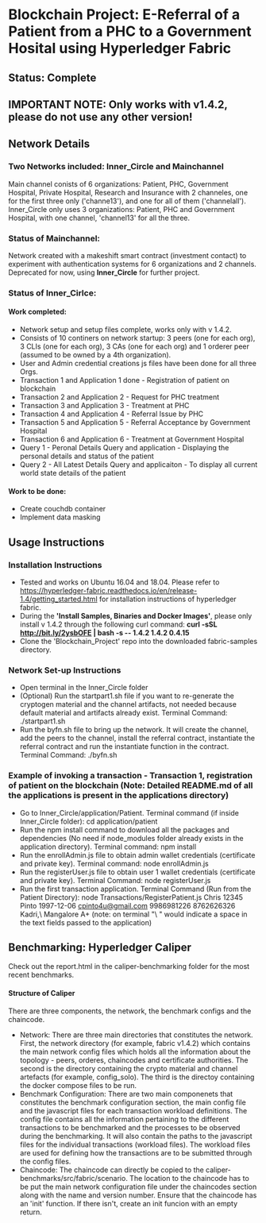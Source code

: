 # Blockchain Project: E-Referral of a Patient from a PHC to a Government Hosital using Hyperledger Fabric<br>

## Status: Complete<br>
## IMPORTANT NOTE: Only works with v1.4.2, please do not use any other version!<br>

## Network Details
### Two Networks included: Inner_Circle and Mainchannel
Main channel conists of 6 organizations: Patient, PHC, Government Hospital, Private Hospital, Research and Insurance with 2 channeles, one for the first three only ('channe13'), and one for all of them ('channelall').
Inner_Circle only uses 3 organizations: Patient, PHC and Government Hospital, with one channel, 'channel13' for all the three.

### Status of Mainchannel:
Network created with a makeshift smart contract (investment contact) to experiment with authentication systems for 6 organizations and 2 channels. Deprecated for now, using <b>Inner_Circle</b> for further project.

### Status of Inner_Cirlce: 
#### Work completed:
- Network setup and setup files complete, works only with v 1.4.2.
- Consists of 10 continers on network startup: 3 peers (one for each org), 3 CLIs (one for each org), 3 CAs (one for each org) and 1 orderer peer (assumed to be owned by a 4th organization). 
- User and Admin credential creations js files have been done for all three Orgs.
- Transaction 1 and Application 1 done - Registration of patient on blockchain
- Transaction 2 and Application 2 - Request for PHC treatment
- Transaction 3 and Application 3 - Treatment at PHC
- Transaction 4 and Application 4 - Referral Issue by PHC
- Transaction 5 and Application 5 - Referral Acceptance by Government Hospital
- Transaction 6 and Application 6 - Treatment at Government Hospital
- Query 1 - Peronal Details Query and application - Displaying the personal details and status of the patient
- Query 2 - All Latest Details Query and applicaiton - To display all current world state details of the patient

#### Work to be done:
- Create couchdb container 
- Implement data masking

## Usage Instructions

### Installation Instructions
- Tested and works on Ubuntu 16.04 and 18.04. Please refer to https://hyperledger-fabric.readthedocs.io/en/release-1.4/getting_started.html for installation instructions of hyperledger fabric. 
- During the <b>'Install Samples, Binaries and Docker Images'</b>, please only install v 1.4.2 through the following curl command:
<b>curl -sSL http://bit.ly/2ysbOFE | bash -s -- 1.4.2 1.4.2 0.4.15</b>
- Clone the 'Blockchain_Project' repo into the downloaded fabric-samples directory.

### Network Set-up Instructions
- Open terminal in the Inner_Circle folder
- (Optional) Run the startpart1.sh file if you want to re-generate the cryptogen material and the channel artifacts, not needed because default material and artifacts already exist. Terminal Command: ./startpart1.sh
- Run the byfn.sh file to bring up the network. It will create the channel, add the peers to the channel, install the referral contract, instantiate the referral contract and run the instantiate function in the contract. Terminal Command: ./byfn.sh

### Example of invoking a transaction - Transaction 1, registration of patient on the blockchain (Note: Detailed README.md of all the applications is present in the applications directory)
- Go to Inner_Circle/application/Patient. Terminal command (if inside Inner_Circle folder): cd application/patient
- Run the npm install command to download all the packages and dependencies (No need if node_modules folder already exists in the application directory). Terminal command: npm install 
- Run the enrollAdmin.js file to obtain admin wallet credentials (certificate and private key). Terminal command: node enrollAdmin.js
- Run the registerUser.js file to obtain user 1 wallet credentials (certificate and private key). Terminal Command: node registerUser.js
- Run the first transaction application. Terminal Command (Run from the Patient Directory): node Transactions/RegisterPatient.js Chris 12345 Pinto 1997-12-06 cpinto4u@gmail.com 9986981226 8762626326 Kadri,\ Mangalore A+ (note: on terminal "\ " would indicate a space in the text fields passed to the application)

## Benchmarking: Hyperledger Caliper
Check out the report.html in the caliper-benchmarking folder for the most recent benchmarks.

#### Structure of Caliper
There are three components, the network, the benchmark configs and the chaincode.
- Network: There are three main directories that constitutes the network. First, the network directory (for example, fabric v1.4.2) which contains the main network config files which holds all the information about the topology - peers, orderes, chaincodes and certificate authorities. The second is the directory containing the crypto material and channel artefacts (for example, config_solo). The third is the directoy containing the docker compose files to be run.
- Benchmark Configuration: There are two main componenets that constitutes the benchmark configuration section, the main config file and the javascript files for each transaction workload definitions. The config file contains all the information pertaining to the different transactions to be benchmarked and the processes to be observed during the benchmarking. It will also contain the paths to the javascript files for the individual transactions (workload files). The workload files are used for defining how the transactions are to be submitted through the config files. 
- Chaincode: The chaincode can directly be copied to the caliper-benchmarks/src/fabric/scenario. The location to the chaincode has to be put the main network configuration file under the chaincodes section along with the name and version number. Ensure that the chaincode has an 'init' function. If there isn't, create an init funcion with an empty return.
